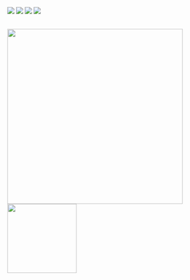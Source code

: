 <a href="https://www.linkedin.com/in/deniz-memduev-4247281b5" target="_blank"><img src="https://img.icons8.com/color/48/000000/linkedin.png"/></a>
<a href="https://www.instagram.com/denizmemduev.dev" target="_blank"><img src="https://img.icons8.com/fluency/48/000000/instagram-new.png"/></a>
<a href="hhttps://twitter.com/deniz_memduev" target="_blank"><img src="https://img.icons8.com/fluency/48/000000/twitter.png"/></a>
<a href="https://denizmemduev.netlify.com" target="_blank"><img src="https://img.icons8.com/fluency/48/000000/domain.png"/></a>

<br>
<img src="https://github-readme-stats.vercel.app/api?username=denizmemduev&show_icons=true&count_private=true" width="400" height="auto"/>
<img src="https://github-readme-stats.vercel.app/api/top-langs/?username=denizmemduev&layout=compact&show_icons=true/" width="auto" height="158"/>

